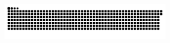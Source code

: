  ![Snake animation](https://github.com/imarkini/imarkini/blob/output/github-contribution-grid-snake.svg) 
